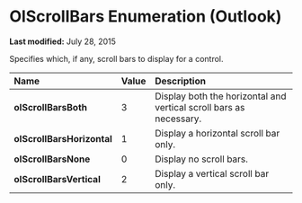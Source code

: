 
# OlScrollBars Enumeration (Outlook)

 **Last modified:** July 28, 2015

Specifies which, if any, scroll bars to display for a control.


|**Name**|**Value**|**Description**|
|:-----|:-----|:-----|
| **olScrollBarsBoth**|3|Display both the horizontal and vertical scroll bars as necessary.|
| **olScrollBarsHorizontal**|1|Display a horizontal scroll bar only.|
| **olScrollBarsNone**|0|Display no scroll bars.|
| **olScrollBarsVertical**|2|Display a vertical scroll bar only.|
